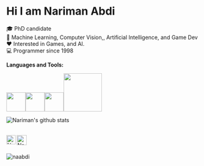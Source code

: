 <h1> Hi I am Nariman Abdi <img src="https://github.com/piyushP7pravin/piyushP7pravin/blob/master/Hi.gif" width="16px"> </h1>

<!--
**piyushP7pravin/piyushP7pravin** is a ✨ _special_ ✨ repository because its `README.md` (this file) appears on your GitHub profile.

Here are some ideas to get you started:
-->
🎓 PhD candidate 
<br>
🌱 Machine Learning, Computer Vision,, Artificial Intelligence, and Game Dev
<br>
❤️ Interested in Games, and AI.
<br>
💻 Programmer since 1998
<br>

**Languages and Tools:** 
<p align="left">
  <img src="https://media3.giphy.com/media/LMt9638dO8dftAjtco/giphy.webp" width="50"><img src="https://media.giphy.com/media/3rCcV6sC1o2GY/giphy.gif" width="50"><img src="https://media3.giphy.com/media/IdyAQJVN2kVPNUrojM/200w.webp" width="50"><img src="https://media.giphy.com/media/llDQjVIHqiXkeIJgrK/giphy.gif" width="100">
</p>

![Nariman's github stats](https://github-readme-stats.vercel.app/api?username=naabdi&show_icons=true&theme=radical)

<br> 
  <a href="https://www.linkedin.com/in/nabdi/">
   <img align="left" alt="Nariman Abdi | Linkedin" width="24px" src="https://github.com/piyushP7pravin/piyushP7pravin/blob/master/Linkedin.svg" />
  </a>

 <a href="https://twitter.com/democracy_ab">
    <img align="left" alt="Nariman Abdi | Twitter" width="26px" src="https://github.com/piyushP7pravin/piyushP7pravin/blob/master/Twitter.svg" />
  </a>
<br>
<br>
<p align="left"> <img src="https://komarev.com/ghpvc/?username=naabdi" alt="naabdi" /> </p>
<!---
naabdi/naabdi is a ✨ special ✨ repository because its `README.md` (this file) appears on your GitHub profile.
You can click the Preview link to take a look at your changes.
--->

